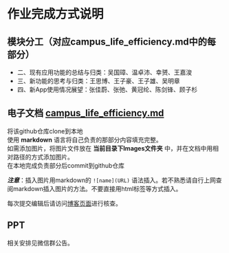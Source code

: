 # 作业完成方式说明

## 模块分工（对应campus_life_efficiency.md中的每部分）
- 二、现有应用功能的总结与归类：吴国璋、温卓沛、幸赟、王嘉浚
- 三、新功能的思考与归类：王思博、王子豪、王子雄、吴明章
- 四、新App使用情况展望：张佳蔚、张弛、黄冠纶、陈剑锋、顾子杉


## 电子文档 [campus_life_efficiency.md](./campus_life_efficiency.md)
将该github仓库clone到本地<br>
使用 __markdown__ 语言将自己负责的那部分内容填充完整。<br>
如需添加图片，将图片文件放在 __当前目录下Images文件夹__ 中，并在文档中用相对路径的方式添加图片。<br>
在本地完成负责部分后commit到github仓库

__*注意*__：插入图片用markdown的 `![name](URL)` 语法插入。若不熟悉请自行上网查阅markdown插入图片的方法。不要直接用html标签等方式插入。

每次提交编辑后请访问[博客页面](https://invincible-inc.github.io/First-Ordinary-Teamwork/Products/campus_life_efficiency
)进行核查。

## PPT
相关安排见微信群公告。